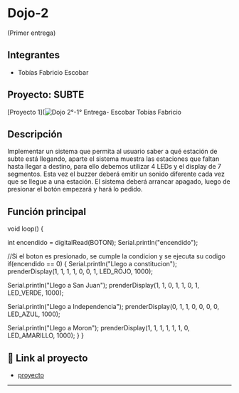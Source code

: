 # Dojo-2 
(Primer entrega)

## Integrantes 
- Tobías Fabricio Escobar

## Proyecto: SUBTE
[Proyecto 1](![Dojo 2°-1° Entrega- Escobar Tobías Fabricio](https://github.com/TobiasEscobar/Dojo-2/assets/98720272/e4e17f84-cf9a-4446-a667-bc0609a640cc)

## Descripción
Implementar un sistema que permita al usuario saber a qué estación de subte está llegando, aparte el sistema muestra las estaciones que faltan hasta llegar a destino,
para ello debemos utilizar 4 LEDs y el display de 7 segmentos. Esta vez el buzzer deberá emitir un sonido diferente cada vez que se llegue a una estación.
El sistema deberá arrancar apagado, luego de presionar el botón empezará y hará lo pedido.

## Función principal
void loop()
{

  int encendido = digitalRead(BOTON);
  Serial.println("encendido");

//Si el boton es presionado, se cumple la condicion y se ejecuta su codigo
  if(encendido == 0)
  {
  Serial.println("Llego a constitucion");   			
  prenderDisplay(1, 1, 1, 1, 0, 0, 1, LED_ROJO, 1000);
    
  Serial.println("Llego a San Juan");
  prenderDisplay(1, 1, 0, 1, 1, 0, 1, LED_VERDE, 1000);
    
  Serial.println("Llego a Independencia");
  prenderDisplay(0, 1, 1, 0, 0, 0, 0, LED_AZUL, 1000);
    
  Serial.println("Llego a Moron");
  prenderDisplay(1, 1, 1, 1, 1, 1, 0, LED_AMARILLO, 1000);
  }
}

## :robot: Link al proyecto
- [proyecto](https://www.tinkercad.com/things/0RSGAV9Lyxk-dojo-2-1-entrega-escobar-tobias-fabricio/editel)
---
